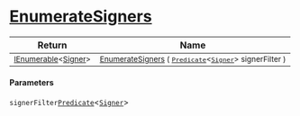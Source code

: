 # [EnumerateSigners](./SigComp15GermanLoader-100663966.md)



| Return | Name | 
| --- | --- | 
| <sub>[IEnumerable](https://docs.microsoft.com/en-us/dotnet/api/System.Collections.Generic.IEnumerable-1)\<[Signer](./../../Signer.md)></sub>| <sub>[EnumerateSigners](./SigComp15GermanLoader-100663966.md) ( [`Predicate`](https://docs.microsoft.com/en-us/dotnet/api/System.Predicate-1)\<[`Signer`](./../../Signer.md)> signerFilter )</sub>| <br>


#### Parameters
 `signerFilter`[`Predicate`](https://docs.microsoft.com/en-us/dotnet/api/System.Predicate-1)\<[`Signer`](./../../Signer.md)>
